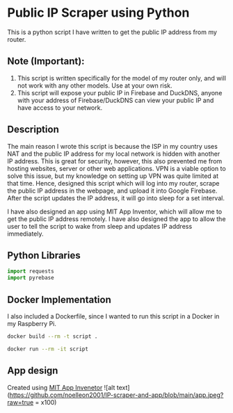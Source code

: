# Public IP Scraper using Python

This is a python script I have written to get the public IP address from my router.

## Note (Important):

1. This script is written specifically for the model of my router only, and will not work with any other models. Use at your own risk.
2. This script will expose your public IP in Firebase and DuckDNS, anyone with your address of Firebase/DuckDNS can view your public IP and have access to your network.

## Description
The main reason I wrote this script is because the ISP in my country uses NAT and the public IP address for my local network is hidden with another IP address. This is great for security, however, this also prevented me from hosting websites, server or other web applications. VPN is a viable option to solve this issue, but my knowledge on setting up VPN was quite limited at that time. Hence, designed this script which will log into my router, scrape the public IP address in the webpage, and upload it into Google Firebase. After the script updates the IP address, it will go into sleep for a set interval.

I have also designed an app using MIT App Inventor, which will allow me to get the public IP address remotely. I have also designed the app to allow the user to tell the script to wake from sleep and updates IP address immediately. 

## Python Libraries

```python
import requests
import pyrebase
```
## Docker Implementation
I also included a Dockerfile, since I wanted to run this script in a Docker in my Raspberry Pi.
```bash
docker build --rm -t script .
```
```bash
docker run --rm -it script
```
## App design
Created using [MIT App Invenetor](https://appinventor.mit.edu/)
![alt text](https://github.com/noelleon2001/IP-scraper-and-app/blob/main/app.jpeg?raw=true = x100)
